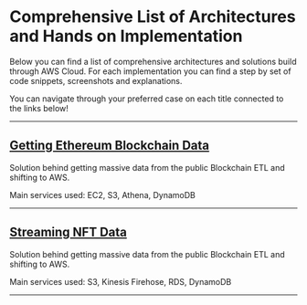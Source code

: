 # Comprehensive List of Architectures and Hands on Implementation

Below you can find a list of comprehensive architectures and solutions build through AWS Cloud.
For each implementation you can find a step by set of code snippets, screenshots and explanations.

You can navigate through your preferred case on each title connected to the links below!

---

## [Getting Ethereum Blockchain Data](https://github.com/JShollaj/AWS-Solutions-Portfolio/blob/master/Getting%20Ethereum%20Blockchain%20Data.md)

Solution behind getting massive data from the public Blockchain ETL and shifting to AWS.

Main services used:
EC2, S3, Athena, DynamoDB

---

## [Streaming NFT  Data](https://github.com/JShollaj/AWS-Solutions-Portfolio/blob/master/Getting%20Ethereum%20Blockchain%20Data.md)

Solution behind getting massive data from the public Blockchain ETL and shifting to AWS.

Main services used:
S3, Kinesis Firehose, RDS, DynamoDB

---






